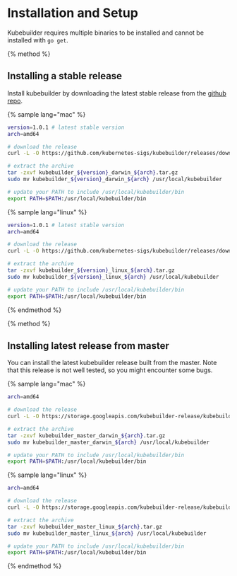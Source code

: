 # Installation and Setup

Kubebuilder requires multiple binaries to be installed and cannot be installed with `go get`.

{% method %}

## Installing a stable release

Install kubebuilder by downloading the latest stable release from the
[github repo](https://github.com/kubernetes-sigs/kubebuilder/releases).

{% sample lang="mac" %}
```bash
version=1.0.1 # latest stable version
arch=amd64

# download the release
curl -L -O https://github.com/kubernetes-sigs/kubebuilder/releases/download/v${version}/kubebuilder_${version}_darwin_${arch}.tar.gz

# extract the archive
tar -zxvf kubebuilder_${version}_darwin_${arch}.tar.gz
sudo mv kubebuilder_${version}_darwin_${arch} /usr/local/kubebuilder

# update your PATH to include /usr/local/kubebuilder/bin
export PATH=$PATH:/usr/local/kubebuilder/bin
```

{% sample lang="linux" %}
```bash
version=1.0.1 # latest stable version
arch=amd64

# download the release
curl -L -O https://github.com/kubernetes-sigs/kubebuilder/releases/download/v${version}/kubebuilder_${version}_linux_${arch}.tar.gz

# extract the archive
tar -zxvf kubebuilder_${version}_linux_${arch}.tar.gz
sudo mv kubebuilder_${version}_linux_${arch} /usr/local/kubebuilder

# update your PATH to include /usr/local/kubebuilder/bin
export PATH=$PATH:/usr/local/kubebuilder/bin
```

{% endmethod %}

{% method %}

## Installing latest release from master

You can install the latest kubebuilder release built from the master. Note that
this release is not well tested, so you might encounter some bugs.

{% sample lang="mac" %}
```bash
arch=amd64

# download the release
curl -L -O https://storage.googleapis.com/kubebuilder-release/kubebuilder_master_darwin_${arch}.tar.gz

# extract the archive
tar -zxvf kubebuilder_master_darwin_${arch}.tar.gz
sudo mv kubebuilder_master_darwin_${arch} /usr/local/kubebuilder

# update your PATH to include /usr/local/kubebuilder/bin
export PATH=$PATH:/usr/local/kubebuilder/bin
```
{% sample lang="linux" %}
```bash
arch=amd64

# download the release
curl -L -O https://storage.googleapis.com/kubebuilder-release/kubebuilder_master_linux_${arch}.tar.gz

# extract the archive
tar -zxvf kubebuilder_master_linux_${arch}.tar.gz
sudo mv kubebuilder_master_linux_${arch} /usr/local/kubebuilder

# update your PATH to include /usr/local/kubebuilder/bin
export PATH=$PATH:/usr/local/kubebuilder/bin
```
{% endmethod %}
